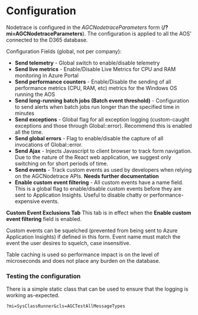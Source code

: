 # Configuration

Nodetrace is configured in the _AGCNodetraceParameters_ form \(**/?mi=AGCNodetraceParameters**\). The configuration is applied to all the AOS' connected to the D365 database.

Configuration Fields \(global, not per company\):

* **Send telemetry** - Global switch to enable/disable telemetry
* **Send live metrics** - Enable/Disable Live Metrics for CPU and RAM monitoring in Azure Portal
* **Send performance counters** - Enable/Disable the sending of all performance metrics \(CPU, RAM, etc\) metrics for the Windows OS running the AOS
* **Send long-running batch jobs \(Batch event threshold\)** - Configuration to send alerts when batch jobs run longer than the specified time in minutes
* **Send exceptions** - Global flag for all exception logging \(custom-caught exceptions and those through Global::error\). Recommend this is enabled all the time.
* **Send global errors** - Flag to enable/disable the capture of all invocations of Global::error.
* **Send Ajax** - Injects Javascript to client browser to track form navigation. Due to the nature of the React web application, we suggest only switching on for short periods of time.
* **Send events** - Track custom events as used by developers when relying on the AGCNodetrace APIs. **Needs further documentation**
* **Enable custom event filtering** - All custom events have a name field. This is a global flag to enable/disable custom events before they are sent to Application Insights. Useful to disable chatty or performance-expensive events.

**Custom Event Exclusions Tab** This tab is in effect when the **Enable custom event filtering** field is enabled.

Custom events can be squelched \(prevented from being sent to Azure Application Insights\) if defined in this form. Event name must match the event the user desires to squelch, case insensitive.

Table caching is used so performance impact is on the level of microseconds and does not place any burden on the database.

### Testing the configuration <a id="user-content-testing-configuration"></a>

There is a simple static class that can be used to ensure that the logging is working as-expected.

```text
?mi=SysClassRunner&cls=AGCTestAllMessageTypes
```



